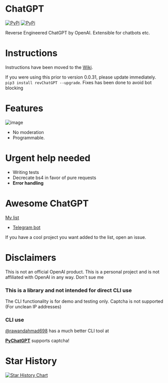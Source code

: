 # ChatGPT
[![PyPi](https://img.shields.io/pypi/v/revChatGPT.svg)](https://pypi.python.org/pypi/revChatGPT)
[![PyPi](https://img.shields.io/pypi/dm/revChatGPT.svg)](https://pypi.python.org/pypi/revChatGPT)

Reverse Engineered ChatGPT by OpenAI. Extensible for chatbots etc.

# Instructions
Instructions have been moved to the [Wiki](https://github.com/acheong08/ChatGPT/wiki).

If you were using this prior to version 0.0.31, please update immediately. `pip3 install revChatGPT --upgrade`. Fixes has been done to avoid bot blocking

# Features
![image](https://user-images.githubusercontent.com/36258159/205534498-acc59484-c4b4-487d-89a7-d7b884af709b.png)
- No moderation
- Programmable.

# Urgent help needed
- Writing tests
- Decrecate bs4 in favor of pure requests
- **Error handling**

# Awesome ChatGPT
[My list](https://github.com/stars/acheong08/lists/awesome-chatgpt)
- [Telegram bot](https://github.com/n3d1117/chatgpt-telegram-bot)

If you have a cool project you want added to the list, open an issue.

# Disclaimers
This is not an official OpenAI product. This is a personal project and is not affiliated with OpenAI in any way. Don't sue me

### This is a library and not intended for direct CLI use
The CLI functionality is for demo and testing only. Captcha is not supported (For unclean IP addresses)

### CLI use
[@rawandahmad698](https://github.com/rawandahmad698) has a much better CLI tool at

**[PyChatGPT](https://github.com/rawandahmad698/PyChatGPT)** supports captcha!

# Star History

[![Star History Chart](https://api.star-history.com/svg?repos=acheong08/ChatGPT&type=Date)](https://star-history.com/#acheong08/ChatGPT&Date)
